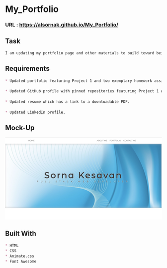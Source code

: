 # My_Portfolio

### URL : https://alsornak.github.io/My_Portfolio/

## Task

```md
I am updating my portfolio page and other materials to build toward being employer-competitive.This site will run in the browser and feature dynamically updated HTML and CSS.
```

## Requirements
```md
* Updated portfolio featuring Project 1 and two exemplary homework assignments.

* Updated GitHub profile with pinned repositories featuring Project 1 and two exemplary assignments.

* Updated resume which has a link to a downloadable PDF.

* Updated LinkedIn profile.
```

## Mock-Up
![screenshot of webpage](./Assets/portfolio.png)


## Built With

```md
* HTML
* CSS
* Animate.css
* Font Awesome
```